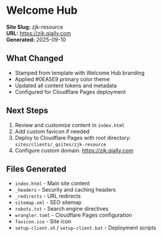 # Welcome Hub

**Site Slug:** zjk-resource  
**URL:** https://zjk.qially.com  
**Generated:** 2025-09-10

## What Changed
- Stamped from template with Welcome Hub branding
- Applied #0EA5E9 primary color theme
- Updated all content tokens and metadata
- Configured for Cloudflare Pages deployment

## Next Steps
1. Review and customize content in `index.html`
2. Add custom favicon if needed
3. Deploy to Cloudflare Pages with root directory: `sites/clients/_qsites/zjk-resource`
4. Configure custom domain: https://zjk.qially.com

## Files Generated
- `index.html` - Main site content
- `_headers` - Security and caching headers
- `_redirects` - URL redirects
- `sitemap.xml` - SEO sitemap
- `robots.txt` - Search engine directives
- `wrangler.toml` - Cloudflare Pages configuration
- `favicon.ico` - Site icon
- `setup-client.sh` / `setup-client.bat` - Deployment scripts
